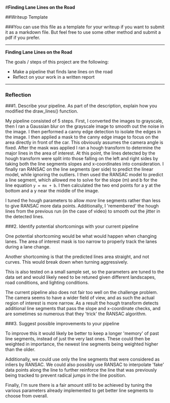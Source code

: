 #**Finding Lane Lines on the Road** 

##Writeup Template

###You can use this file as a template for your writeup if you want to submit it as a markdown file. But feel free to use some other method and submit a pdf if you prefer.

---

**Finding Lane Lines on the Road**

The goals / steps of this project are the following:
* Make a pipeline that finds lane lines on the road
* Reflect on your work in a written report


[//]: # (Image References)

[image1]: ./examples/grayscale.jpg "Grayscale"

---

### Reflection

###1. Describe your pipeline. As part of the description, explain how you modified the draw_lines() function.

My pipeline consisted of 5 steps. First, I converted the images to grayscale,
then I ran a Gaussian blur on the grayscale image to smooth out the noise in the
image. I then performed a canny edge detection to isolate the edges in the
image. I then applied a mask to the canny edge image to focus on the area
directly in front of the car. This obviously assumes the camera angle is fixed.
After the mask was applied I ran a hough transform to determine the major lines
in the area of interest. At this point, the lines detected by the hough
transform were split into those falling on the left and right sides by taking
both the line segments slopes and x-coordinates into consideration. I finally
ran RANSAC on the line segments (per side) to predict the linear model, while
ignoring the outliers. I then used the RANSAC model to predict a line segment,
which allowed me to solve for the slope (m) and b for the line equation `y = mx +
b`. I then calculated the two end points for a y at the bottom and a y near the
middle of the image.

I tuned the hough parameters to allow *more* line segments rather than less to
give RANSAC more data points. Additionally, I 'remembered' the hough lines from
the previous run (in the case of video) to smooth out the jitter in the detected
lines. 

###2. Identify potential shortcomings with your current pipeline

One potential shortcoming would be what would happen when changing lanes. The
area of interest mask is too narrow to properly track the lanes during a lane
change.

Another shortcoming is that the predicted lines area straight, and not curves.
This would break down when turning aggressively. 

This is also tested on a small sample set, so the parameters are tuned to the
data set and would likely need to be retuned given different landscapes, road
conditions, and lighting conditions.

The current pipeline also does not fair too well on the challenge problem.  The
camera seems to have a wider field of view, and as such the actual region of
interest is more narrow. As a result the hough transform detects additional
line segments that pass the slope and x-coordinate checks, and are sometimes so
numerous that they 'trick' the RANSAC algorithm. 

###3. Suggest possible improvements to your pipeline

To improve this it would likely be better to keep a longer 'memory' of past line
segments, instead of just the very last ones. These could then be weighted in
importance, the newest line segments being weighted higher than the older.

Additionally, we could use only the line segments that were considered as
inliers by RANSAC. We could also possibly use RANSAC to interpolate 'fake' data
points along the line to further reinforce the line that was previously being
tracked to prevent radical jumps in the line position.

Finally, I'm sure there is a fair amount still to be achieved by tuning the
various parameters already implemented to get better line segments to choose
from overall.
